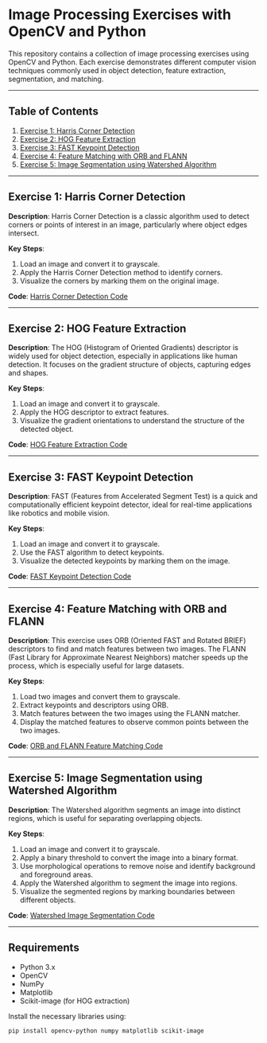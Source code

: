 # Image Processing Exercises with OpenCV and Python

This repository contains a collection of image processing exercises using OpenCV and Python. Each exercise demonstrates different computer vision techniques commonly used in object detection, feature extraction, segmentation, and matching.

---

## Table of Contents

1. [Exercise 1: Harris Corner Detection](#exercise-1-harris-corner-detection)
2. [Exercise 2: HOG Feature Extraction](#exercise-2-hog-feature-extraction)
3. [Exercise 3: FAST Keypoint Detection](#exercise-3-fast-keypoint-detection)
4. [Exercise 4: Feature Matching with ORB and FLANN](#exercise-4-feature-matching-with-orb-and-flann)
5. [Exercise 5: Image Segmentation using Watershed Algorithm](#exercise-5-image-segmentation-using-watershed-algorithm)

---

## Exercise 1: Harris Corner Detection

**Description**: Harris Corner Detection is a classic algorithm used to detect corners or points of interest in an image, particularly where object edges intersect.

**Key Steps**:
1. Load an image and convert it to grayscale.
2. Apply the Harris Corner Detection method to identify corners.
3. Visualize the corners by marking them on the original image.

**Code**: [Harris Corner Detection Code](exercise_1_harris.py)

---

## Exercise 2: HOG Feature Extraction

**Description**: The HOG (Histogram of Oriented Gradients) descriptor is widely used for object detection, especially in applications like human detection. It focuses on the gradient structure of objects, capturing edges and shapes.

**Key Steps**:
1. Load an image and convert it to grayscale.
2. Apply the HOG descriptor to extract features.
3. Visualize the gradient orientations to understand the structure of the detected object.

**Code**: [HOG Feature Extraction Code](exercise_2_hog.py)

---

## Exercise 3: FAST Keypoint Detection

**Description**: FAST (Features from Accelerated Segment Test) is a quick and computationally efficient keypoint detector, ideal for real-time applications like robotics and mobile vision.

**Key Steps**:
1. Load an image and convert it to grayscale.
2. Use the FAST algorithm to detect keypoints.
3. Visualize the detected keypoints by marking them on the image.

**Code**: [FAST Keypoint Detection Code](exercise_3_fast.py)

---

## Exercise 4: Feature Matching with ORB and FLANN

**Description**: This exercise uses ORB (Oriented FAST and Rotated BRIEF) descriptors to find and match features between two images. The FLANN (Fast Library for Approximate Nearest Neighbors) matcher speeds up the process, which is especially useful for large datasets.

**Key Steps**:
1. Load two images and convert them to grayscale.
2. Extract keypoints and descriptors using ORB.
3. Match features between the two images using the FLANN matcher.
4. Display the matched features to observe common points between the two images.

**Code**: [ORB and FLANN Feature Matching Code](exercise_4_orb_flann.py)

---

## Exercise 5: Image Segmentation using Watershed Algorithm

**Description**: The Watershed algorithm segments an image into distinct regions, which is useful for separating overlapping objects.

**Key Steps**:
1. Load an image and convert it to grayscale.
2. Apply a binary threshold to convert the image into a binary format.
3. Use morphological operations to remove noise and identify background and foreground areas.
4. Apply the Watershed algorithm to segment the image into regions.
5. Visualize the segmented regions by marking boundaries between different objects.

**Code**: [Watershed Image Segmentation Code](exercise_5_watershed.py)

---

## Requirements

- Python 3.x
- OpenCV
- NumPy
- Matplotlib
- Scikit-image (for HOG extraction)

Install the necessary libraries using:
```bash
pip install opencv-python numpy matplotlib scikit-image
